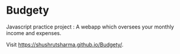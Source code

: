 # Budgety
Javascript practice project : A webapp which oversees your monthly income and expenses.

Visit https://shushrutsharma.github.io/Budgety/.
